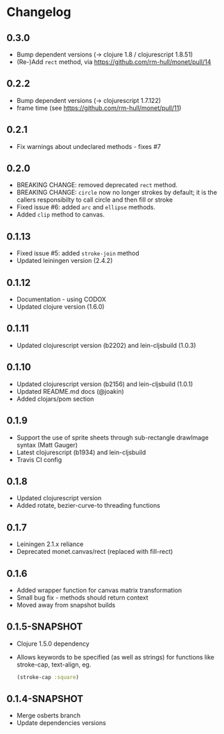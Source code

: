 Changelog
=========

0.3.0
-----
* Bump dependent versions (-> clojure 1.8 / clojurescript 1.8.51)
* (Re-)Add `rect` method, via  https://github.com/rm-hull/monet/pull/14

0.2.2
-----
* Bump dependent versions (-> clojurescript 1.7.122)
* frame time (see https://github.com/rm-hull/monet/pull/11)

0.2.1
-----
* Fix warnings about undeclared methods - fixes #7

0.2.0
-----
* BREAKING CHANGE: removed deprecated `rect` method.
* BREAKING CHANGE: `circle` now no longer strokes by default; it is
  the callers responsibilty to call circle and then fill or stroke
* Fixed issue #6: added `arc` and `ellipse` methods.
* Added `clip` method to canvas.

0.1.13
------
* Fixed issue #5: added `stroke-join` method
* Updated leiningen version (2.4.2)

0.1.12
------
* Documentation - using CODOX
* Updated clojure version (1.6.0)

0.1.11
------
* Updated clojurescript version (b2202) and lein-cljsbuild (1.0.3)

0.1.10
------
* Updated clojurescript version (b2156) and lein-cljsbuild (1.0.1)
* Updated README.md docs (@joakin)
* Added clojars/pom section

0.1.9
-----
* Support the use of sprite sheets through sub-rectangle drawImage syntax (Matt Gauger)
* Latest clojurescript (b1934) and lein-cljsbuild
* Travis CI config

0.1.8
-----
* Updated clojurescript version
* Added rotate, bezier-curve-to threading functions

0.1.7
-----
* Leiningen 2.1.x reliance
* Deprecated monet.canvas/rect (replaced with fill-rect)

0.1.6
-----
* Added wrapper function for canvas matrix transformation
* Small bug fix - methods should return context
* Moved away from snapshot builds

0.1.5-SNAPSHOT
--------------
* Clojure 1.5.0 dependency
* Allows keywords to be specified (as well as strings) for functions like
  stroke-cap, text-align, eg.

  ```clojure
  (stroke-cap :square)
  ```

0.1.4-SNAPSHOT
--------------
* Merge osberts branch
* Update dependencies versions

